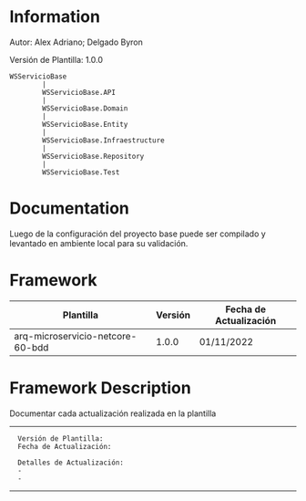 # Information
Autor: Alex Adriano; Delgado Byron

Versión de Plantilla: 1.0.0

	WSServicioBase			
            |
            WSServicioBase.API
            |
            WSServicioBase.Domain
            |
            WSServicioBase.Entity
            |
            WSServicioBase.Infraestructure
            |
            WSServicioBase.Repository
            |
            WSServicioBase.Test


# Documentation
Luego de la configuración del proyecto base puede ser compilado y levantado en ambiente local para su validación.


# Framework
| Plantilla | Versión | Fecha de Actualización |
| ------ | ------ | ------ |
| arq-microservicio-netcore-60-bdd | 1.0.0 | 01/11/2022 |


# Framework Description
Documentar cada actualización realizada en la plantilla
***
      Versión de Plantilla: 
      Fecha de Actualización: 

      Detalles de Actualización:
      - 
      - 
***